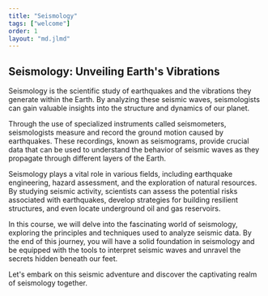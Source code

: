 ```yaml
---
title: "Seismology"
tags: ["welcome"]
order: 1
layout: "md.jlmd"
---
```


<style>
main a img {
    width: 5rem;
    margin: 1rem;
}
</style>

## Seismology: Unveiling Earth's Vibrations

Seismology is the scientific study of earthquakes and the vibrations they generate within the Earth. By analyzing these seismic waves, seismologists can gain valuable insights into the structure and dynamics of our planet.

Through the use of specialized instruments called seismometers, seismologists measure and record the ground motion caused by earthquakes. These recordings, known as seismograms, provide crucial data that can be used to understand the behavior of seismic waves as they propagate through different layers of the Earth.

Seismology plays a vital role in various fields, including earthquake engineering, hazard assessment, and the exploration of natural resources. By studying seismic activity, scientists can assess the potential risks associated with earthquakes, develop strategies for building resilient structures, and even locate underground oil and gas reservoirs.

In this course, we will delve into the fascinating world of seismology, exploring the principles and techniques used to analyze seismic data. By the end of this journey, you will have a solid foundation in seismology and be equipped with the tools to interpret seismic waves and unravel the secrets hidden beneath our feet.

Let's embark on this seismic adventure and discover the captivating realm of seismology together.
